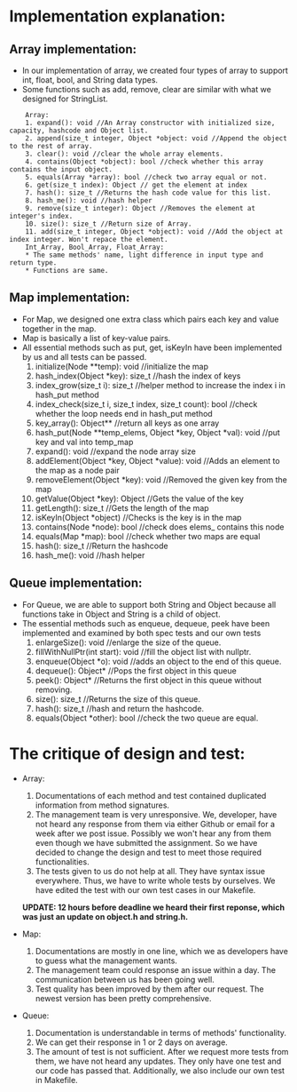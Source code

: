 # Implementation explanation:

## Array implementation:
- In our implementation of array, we created four types of array to support 
int, float, bool, and String data types. 
- Some functions such as add, remove, clear are similar with what we designed for StringList. 
```
	Array:
	1. expand(): void //An Array constructor with initialized size, capacity, hashcode and Object list.
	2. append(size_t integer, Object *object: void //Append the object to the rest of array.
	3. clear(): void //clear the whole array elements.
	4. contains(Object *object): bool //check whether this array contains the input object.
	5. equals(Array *array): bool //check two array equal or not.
	6. get(size_t index): Object // get the element at index
	7. hash(): size_t //Returns the hash code value for this list.
	8. hash_me(): void //hash helper
	9. remove(size_t integer): Object //Removes the element at integer's index.
	10. size(): size_t //Return size of Array.
	11. add(size_t integer, Object *object): void //Add the object at index integer. Won't repace the element.
	Int_Array, Bool_Array, Float_Array:
	* The same methods' name, light difference in input type and return type. 
	* Functions are same.
```
## Map implementation:
- For Map, we designed one extra class which pairs each key and value together in the map.
- Map is basically a list of key-value pairs.
- All essential methods such as put, get, isKeyIn have been implemented by us and all tests can be passed.
	1. initialize(Node **temp): void //initialize the map
	2. hash_index(Object *key): size_t //hash the index of keys
	3. index_grow(size_t i): size_t //helper method to increase the index i in hash_put method
	4. index_check(size_t i, size_t index, size_t count): bool //check whether the loop needs end in hash_put method
	5. key_array(): Object** //return all keys as one array
	6. hash_put(Node **temp_elems, Object *key, Object *val): void //put key and val into temp_map
	7. expand(): void //expand the node array size
	8. addElement(Object *key, Object *value): void //Adds an element to the map as a node pair
	9. removeElement(Object *key): void //Removed the given key from the map
	10. getValue(Object *key): Object //Gets the value of the key
	11. getLength(): size_t //Gets the length of the map
	12. isKeyIn(Object *object) //Checks is the key is in the map
	13. contains(Node *node): bool //check does elems_ contains this node
	14. equals(Map *map): bool //check whether two maps are equal
	15. hash(): size_t //Return the hashcode
	16. hash_me(): void //hash helper


## Queue implementation:
- For Queue, we are able to support both String and Object because all functions take in Object and String is a child of object. 
- The essential methods such as enqueue, dequeue, peek have been implemented and examined by both spec tests and our own tests
	1. enlargeSize(): void //enlarge the size of the queue.
	2. fillWithNullPtr(int start): void //fill the object list with nullptr.
	3. enqueue(Object *o): void //adds an object to the end of this queue.
	4. dequeue(): Object* //Pops the first object in this queue
	5. peek(): Object* //Returns the first object in this queue without removing.
	6. size(): size_t //Returns the size of this queue.
	7. hash(): size_t //hash and return the hashcode.
	8. equals(Object *other): bool //check the two queue are equal.


# The critique of design and test:
* Array:
	1. Documentations of each method and test contained duplicated information 
		from method signatures. 
	2. The management team is very unresponsive. We, developer, have not heard
		any response from them via either Github or email for a week after we 
		post issue. Possibly we won't hear any from them even though we have 
		submitted the assignment. So we have decided to change the design and 
		test to meet those required functionalities.
	3. The tests given to us do not help at all. They have syntax issue everywhere. 
	Thus, we have to write whole tests by ourselves. We have edited the test with
	our own test cases in our Makefile.

	**UPDATE: 12 hours before deadline we heard their first reponse, which was just an update on object.h and string.h.**

* Map:
	1. Documentations are mostly in one line, which we as developers have to 
	guess what the management wants.
	2. The management team could response an issue within a day. The communication
	between us has been going well.
	3. Test quality has been improved by them after our request. The newest 
	version has been pretty comprehensive.

* Queue:
	1. Documentation is understandable in terms of methods' functionality.
	2. We can get their response in 1 or 2 days on average. 
	3. The amount of test is not sufficient. After we request more tests from 
	them, we have not heard any updates. They only have one test and our code 
	has passed that. Additionally, we also include our own test in Makefile. 

